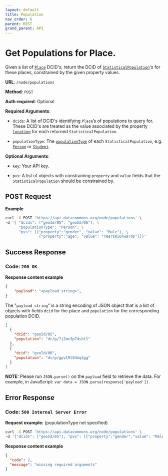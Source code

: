```yaml
---
layout: default
title: Population
nav_order: 6
parent: REST
grand_parent: API
---
```


# Get Populations for Place.

Given a list of [`Place`](https://datacommons.org/browser/Place) DCID's,
return the DCID of
[`StatisticalPopulation`](https://datacommons.org/browser/StatisticalPopulation)'s
for these places, constrained by the given property values.

**URL**: `/node/populations`

**Method**: `POST`

**Auth required**: Optional

**Required Arguments**:

*   `dcids`: A list of DCID's identifying `Place`’s of populations to query for.
    These DCID's are treated as the value associated by the property
    [`location`](https://datacommons.org/browser/location) for each
    returned `StatisticalPopulation`.

*   `populationType`: The
    [`populationType`](https://datacommons.org/browser/populationType)
    of each `StatisticalPopulation`, e.g.
    [`Person`](https://datacommons.org/browser/Person) or
    [`Student`](https://datacommons.org/browser/Student).

**Optional Arguments**:

*   `key`: Your API key.

*   `pvs`: A list of objects with constraining `property` and `value` fields
    that the `StatisticalPopulation` should be constrained by.

## POST Request

**Example**

```bash
curl -X POST 'https://api.datacommons.org/node/populations' \
-d '{ "dcids": ["geoId/05", "geoId/06"], \
      "populationType": "Person", \
      "pvs": [{"property":"gender", "value": "Male"}, \
               {"property":"age", "value": "Years85Onwards"}]}'
```

## Success Response

### **Code**: `200 OK`

**Response content example**

```json
{
    "payload": "<payload string>",
}
```

The "`payload string`" is a string encoding of JSON object that is a list of
objects with fields `dcid` for the place and `population` for the corresponding
population DCID.

```json
[
  {
    "dcid": "geoId/05",
    "population": "dc/p/7j2me3p74sht1"
  },
  {
    "dcid": "geoId/06",
    "population": "dc/p/gpvt9t84mq3gg"
  }
]
```

**NOTE:** Please run `JSON.parse()` on the `payload` field to retrieve the data.
For example, in JavaScript: `var data = JSON.parse(response['payload'])`.

## Error Response

### **Code**: `500 Internal Server Error`

**Request example:** (populationType not specified)

```bash
curl -X POST 'https://api.datacommons.org/node/populations' \
-d '{"dcids": ["geoId/05"], "pvs": [{"property":"gender","value": "Male"}]}'
```

**Response content example**

```json
{
  "code": 2,
  "message": "missing required arguments"
}
```
